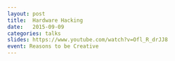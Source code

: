 ```yaml
---
layout: post
title:  Hardware Hacking
date:   2015-09-09
categories: talks
slides: https://www.youtube.com/watch?v=Ofl_R_drJJ8
event: Reasons to be Creative
---
```

